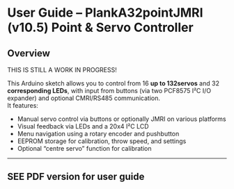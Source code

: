 # **User Guide – PlankA32pointJMRI (v10.5) Point & Servo Controller**

## **Overview**

THIS IS STILL A WORK IN PROGRESS\!

This Arduino sketch allows you to control from 16 **up to 132servos** and 32 **corresponding LEDs**, with input from buttons (via two PCF8575 I²C I/O expander) and optional CMRI/RS485 communication.  
 It features:

* Manual servo control via buttons or optionally JMRI on various platforms  
* Visual feedback via LEDs and a 20x4 I²C LCD  
* Menu navigation using a rotary encoder and pushbutton  
* EEPROM storage for calibration, throw speed, and settings  
* Optional “centre servo” function for calibration

---

## **SEE PDF version for user guide**

